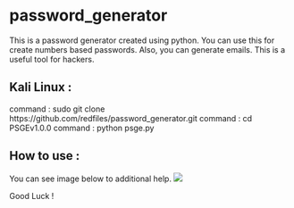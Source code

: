 # <h1>password_generator</h1>
This is a password generator created using python. You can use this for create numbers based passwords. Also, you can generate emails. This is a useful tool for hackers. 

<h2>Kali Linux :</h2> 
command : sudo git clone https://github.com/redfiles/password_generator.git
command : cd PSGEv1.0.0
command : python psge.py

<h2>How to use : </h2>
You can see image below to additional help.
<img src="http://usa-network.hostfree.pw/img/psge1.png?i=1">

Good Luck !

